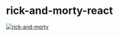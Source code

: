 # rick-and-morty-react


<a href="https://ibb.co/tZ1XVRf"><img src="https://i.ibb.co/tZ1XVRf/rick-and-morty.png" alt="rick-and-morty" border="0"></a>
